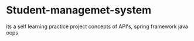 # Student-managemet-system

its a self learning practice project 
concepts of API's, spring framework
java oops
